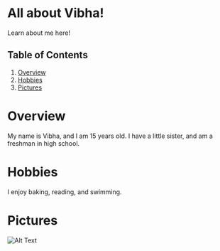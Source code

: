 

# All about Vibha!
Learn about me here!

## Table of Contents
1. [Overview](#overview)
2. [Hobbies](#hobbies)
3. [Pictures](#pictures)


# Overview
My name is Vibha, and I am 15 years old. I have a little sister, and am a freshman in high school.

# Hobbies
I enjoy baking, reading, and swimming. 

# Pictures 
<img src="https://docs.google.com/drawings/d/e/2PACX-1vQVRanGxsjYlU_dlZvHuuu_76MLIOqTAGBSSeT4AHFB60ZGs80awgc43acBLcFOZuKv8WLTIsFIq1b-/pub?w=960&amp;h=720" alt="Alt Text">


